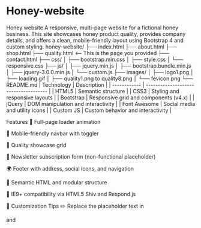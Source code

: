 # Honey-website
Honey website
A responsive, multi-page website for a fictional honey business. This site showcases honey product quality, provides company details, and offers a clean, mobile-friendly layout using Bootstrap 4 and custom styling.
honey-website/
├── index.html
├── about.html
├── shop.html
├── quality.html        <-- This is the page you provided
├── contact.html
├── css/
│   ├── bootstrap.min.css
│   ├── style.css
│   └── responsive.css
├── js/
│   ├── jquery.min.js
│   ├── bootstrap.bundle.min.js
│   ├── jquery-3.0.0.min.js
│   └── custom.js
├── images/
│   ├── logo1.png
│   ├── loading.gif
│   ├── quality1.png to quality8.png
│   └── fevicon.png
└── README.md
| Technology   | Description                           |
| ------------ | ------------------------------------- |
| HTML5        | Semantic structure                    |
| CSS3         | Styling and responsive layouts        |
| Bootstrap    | Responsive grid and components (v4.x) |
| jQuery       | DOM manipulation and interactivity    |
| Font Awesome | Social media and utility icons        |
| Custom JS    | Custom behavior and interactivity     |



Features
🔄 Full-page loader animation

📱 Mobile-friendly navbar with toggler

🐝 Quality showcase grid

📧 Newsletter subscription form (non-functional placeholder)

🌍 Footer with address, social icons, and navigation

🧠 Semantic HTML and modular structure

🧰 IE9+ compatibility via HTML5 Shiv and Respond.js

🔧 Customization Tips
✏️ Replace the placeholder text in <p> and <title> tags with your real content.

📷 Add your own honey product images inside images/.

📫 Update the newsletter form to connect with your backend or Mailchimp.

🌐 Connect navigation links with actual pages (currently they all point to .html files).

📄 License
This project is for educational and personal commercial use. You can customize and deploy freely. Attribution to the original template author (if it was adapted from a template) is recommended.

👤 Author
Developed by E-Tec
Customization and README by Kay
